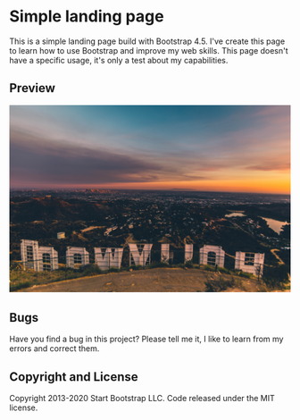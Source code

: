 # Simple landing page

This is a simple landing page build with Bootstrap 4.5. I've create this page to learn how to use Bootstrap and improve my web skills. This page doesn't have a specific usage, it's only a test about my capabilities.

## Preview

![](img/Hollywood.jpg)

        
 ## Bugs
 
 Have you find a bug in this project? Please tell me it, I like to learn from my errors and correct them.
 
 ## Copyright and License
 
 Copyright 2013-2020 Start Bootstrap LLC. Code released under the MIT license.
